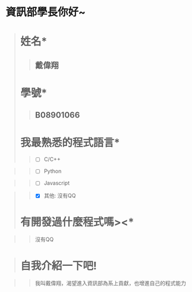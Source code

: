 # 資訊部學長你好~
 ># 姓名*
>>##    戴偉翔
 ># 學號*
>>##    B08901066
 ># 我最熟悉的程式語言*
>> - [ ] C/C++

>> - [ ] Python

>> - [ ] Javascript

>> - [x] 其他:
       沒有QQ 
 ># 有開發過什麼程式嗎><*
 
 >> 沒有QQ
 
 ># 自我介紹一下吧!

>> 我叫戴偉翔，渴望進入資訊部為系上貢獻，也增進自己的程式能力

